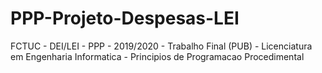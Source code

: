 # PPP-Projeto-Despesas-LEI
FCTUC - DEI/LEI - PPP - 2019/2020 - Trabalho Final (PUB) - Licenciatura em Engenharia Informatica - Principios de Programacao Procedimental
